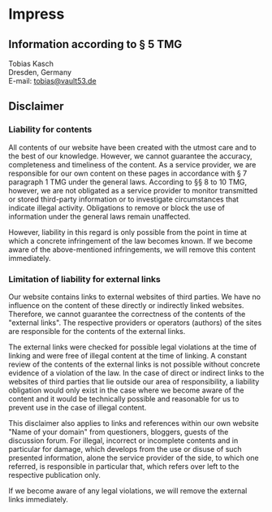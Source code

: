 # Impress

## Information according to § 5 TMG

Tobias Kasch  
Dresden, Germany  
E-mail: [tobias@vault53.de](mailto://tobias@vault53.de)

## Disclaimer

### Liability for contents

All contents of our website have been created with the utmost care and to the best of our knowledge. However, we cannot guarantee the accuracy, completeness and timeliness of the content. As a service provider, we are responsible for our own content on these pages in accordance with § 7 paragraph 1 TMG under the general laws. According to §§ 8 to 10 TMG, however, we are not obligated as a service provider to monitor transmitted or stored third-party information or to investigate circumstances that indicate illegal activity. Obligations to remove or block the use of information under the general laws remain unaffected.

However, liability in this regard is only possible from the point in time at which a concrete infringement of the law becomes known. If we become aware of the above-mentioned infringements, we will remove this content immediately.

### Limitation of liability for external links

Our website contains links to external websites of third parties. We have no influence on the content of these directly or indirectly linked websites. Therefore, we cannot guarantee the correctness of the contents of the "external links". The respective providers or operators (authors) of the sites are responsible for the contents of the external links.

The external links were checked for possible legal violations at the time of linking and were free of illegal content at the time of linking. A constant review of the contents of the external links is not possible without concrete evidence of a violation of the law. In the case of direct or indirect links to the websites of third parties that lie outside our area of responsibility, a liability obligation would only exist in the case where we become aware of the content and it would be technically possible and reasonable for us to prevent use in the case of illegal content.

This disclaimer also applies to links and references within our own website "Name of your domain" from questioners, bloggers, guests of the discussion forum. For illegal, incorrect or incomplete contents and in particular for damage, which develops from the use or disuse of such presented information, alone the service provider of the side, to which one referred, is responsible in particular that, which refers over left to the respective publication only.

If we become aware of any legal violations, we will remove the external links immediately.
